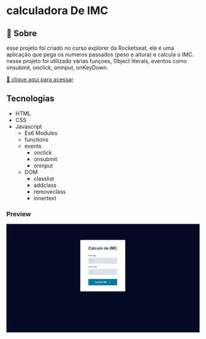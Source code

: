 
# calculadora De IMC

## 📖 Sobre

esse projeto foi criado no curso explorer da Rocketseat, ele é uma aplicação que pega os numeros passados (peso e altura) e calcula o IMC.
nesse projeto foi utilizado várias funçoes, Object literals, eventos como onsubmit, onclick, oninput, onKeyDown.

[🔗 clique aqui para acessar](https://rafagnx.github.io/NLW/)

## Tecnologias
- HTML
- CSS
- Javascript 
  - Es6 Modules
  - functions
  - events
     - onclick
     - onsubmit
     - oninput
  - DOM
     - classlist
     - addclass
     - removeclass
     - innertext
     
### Preview


![preview](./gihub/preview.png)
